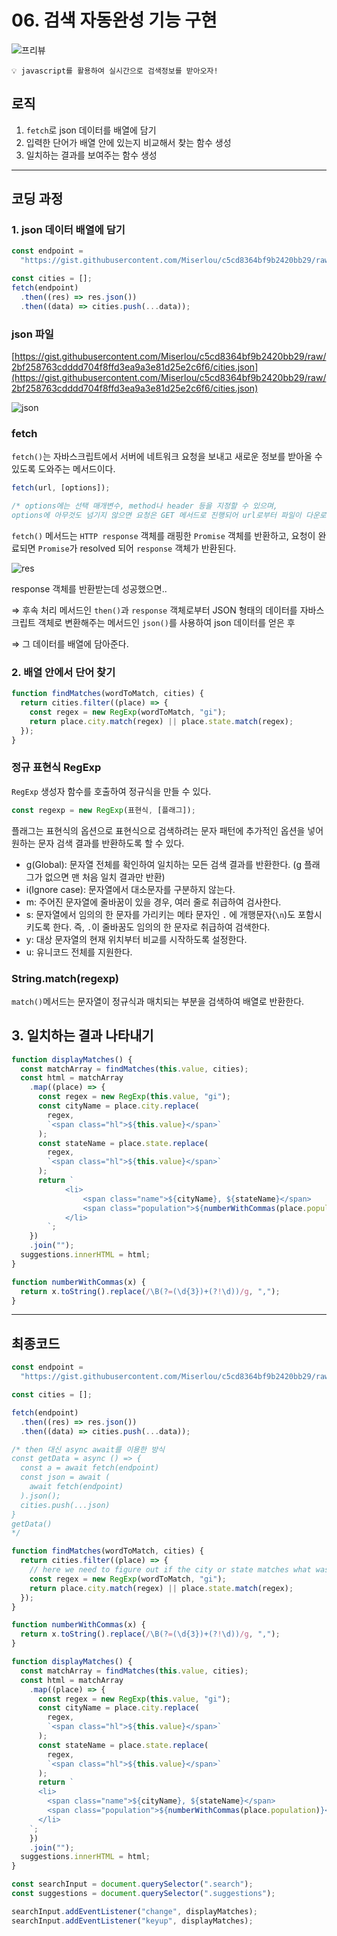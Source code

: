 # 06. 검색 자동완성 기능 구현

![프리뷰](https://user-images.githubusercontent.com/87363422/156243671-89bceece-3954-46a8-8dd8-55916ec7fb69.png)

```
💡 javascript를 활용하여 실시간으로 검색정보를 받아오자!
```

## 로직

1. `fetch`로 json 데이터를 배열에 담기
2. 입력한 단어가 배열 안에 있는지 비교해서 찾는 함수 생성
3. 일치하는 결과를 보여주는 함수 생성

---

## 코딩 과정

### **1. json 데이터 배열에 담기**

```jsx
const endpoint =
  "https://gist.githubusercontent.com/Miserlou/c5cd8364bf9b2420bb29/raw/2bf258763cdddd704f8ffd3ea9a3e81d25e2c6f6/cities.json";

const cities = [];
fetch(endpoint)
  .then((res) => res.json())
  .then((data) => cities.push(...data));
```

### json 파일

[https://gist.githubusercontent.com/Miserlou/c5cd8364bf9b2420bb29/raw/2bf258763cdddd704f8ffd3ea9a3e81d25e2c6f6/cities.json](https://gist.githubusercontent.com/Miserlou/c5cd8364bf9b2420bb29/raw/2bf258763cdddd704f8ffd3ea9a3e81d25e2c6f6/cities.json)

![json](https://user-images.githubusercontent.com/87363422/156243679-fe6879a5-acaa-47ee-a4be-325d38782cea.png)

### fetch

`fetch()`는 자바스크립트에서 서버에 네트워크 요청을 보내고 새로운 정보를 받아올 수 있도록 도와주는 메서드이다.

```jsx
fetch(url, [options]);

/* options에는 선택 매개변수, method나 header 등을 지정할 수 있으며,
options에 아무것도 넘기지 않으면 요청은 GET 메서드로 진행되어 url로부터 파일이 다운로드된다. */
```

`fetch()` 메서드는 `HTTP response` 객체를 래핑한 `Promise` 객체를 반환하고,
요청이 완료되면 `Promise`가 resolved 되어 `response` 객체가 반환된다.

![res](https://user-images.githubusercontent.com/87363422/156243686-e4119fdc-ce56-4c6b-8ad9-a3e10eb85ad7.png)

response 객체를 반환받는데 성공했으면..

⇒ 후속 처리 메서드인 `then()`과
`response` 객체로부터 JSON 형태의 데이터를 자바스크립트 객체로 변환해주는 메서드인 `json()`를 사용하여 json 데이터를 얻은 후

⇒ 그 데이터를 배열에 담아준다.

### **2. 배열 안에서 단어 찾기**

```jsx
function findMatches(wordToMatch, cities) {
  return cities.filter((place) => {
    const regex = new RegExp(wordToMatch, "gi");
    return place.city.match(regex) || place.state.match(regex);
  });
}
```

### 정규 표현식 RegExp

`RegExp` 생성자 함수를 호출하여 정규식을 만들 수 있다.

```jsx
const regexp = new RegExp(표현식, [플래그]);
```

플래그는 표현식의 옵션으로 표현식으로 검색하려는 문자 패턴에 추가적인 옵션을 넣어 원하는 문자 검색 결과를 반환하도록 할 수 있다.

- g(Global): 문자열 전체를 확인하여 일치하는 모든 검색 결과를 반환한다. (g 플래그가 없으면 맨 처음 일치 결과만 반환)
- i(Ignore case): 문자열에서 대소문자를 구분하지 않는다.
- m: 주어진 문자열에 줄바꿈이 있을 경우, 여러 줄로 취급하여 검사한다.
- s: 문자열에서 임의의 한 문자를 가리키는 메타 문자인 `.` 에 개행문자(`\n`)도 포함시키도록 한다. 즉, `.`이 줄바꿈도 임의의 한 문자로 취급하여 검색한다.
- y: 대상 문자열의 현재 위치부터 비교를 시작하도록 설정한다.
- u: 유니코드 전체를 지원한다.

### String.match(regexp)

`match()`메서드는 문자열이 정규식과 매치되는 부분을 검색하여 배열로 반환한다.

## 3. 일치하는 결과 나타내기

```jsx
function displayMatches() {
  const matchArray = findMatches(this.value, cities);
  const html = matchArray
    .map((place) => {
      const regex = new RegExp(this.value, "gi");
      const cityName = place.city.replace(
        regex,
        `<span class="hl">${this.value}</span>`
      );
      const stateName = place.state.replace(
        regex,
        `<span class="hl">${this.value}</span>`
      );
      return ` 
			<li> 
				<span class="name">${cityName}, ${stateName}</span> 
				<span class="population">${numberWithCommas(place.population)}</span> 
			</li> 
		`;
    })
    .join("");
  suggestions.innerHTML = html;
}

function numberWithCommas(x) {
  return x.toString().replace(/\B(?=(\d{3})+(?!\d))/g, ",");
}
```

---

## 최종코드

```jsx
const endpoint =
  "https://gist.githubusercontent.com/Miserlou/c5cd8364bf9b2420bb29/raw/2bf258763cdddd704f8ffd3ea9a3e81d25e2c6f6/cities.json";

const cities = [];

fetch(endpoint)
  .then((res) => res.json())
  .then((data) => cities.push(...data));

/* then 대신 async await를 이용한 방식
const getData = async () => {
  const a = await fetch(endpoint)
  const json = await (
    await fetch(endpoint)
  ).json();
  cities.push(...json)
}
getData()
*/

function findMatches(wordToMatch, cities) {
  return cities.filter((place) => {
    // here we need to figure out if the city or state matches what was searched
    const regex = new RegExp(wordToMatch, "gi");
    return place.city.match(regex) || place.state.match(regex);
  });
}

function numberWithCommas(x) {
  return x.toString().replace(/\B(?=(\d{3})+(?!\d))/g, ",");
}

function displayMatches() {
  const matchArray = findMatches(this.value, cities);
  const html = matchArray
    .map((place) => {
      const regex = new RegExp(this.value, "gi");
      const cityName = place.city.replace(
        regex,
        `<span class="hl">${this.value}</span>`
      );
      const stateName = place.state.replace(
        regex,
        `<span class="hl">${this.value}</span>`
      );
      return `
      <li>
        <span class="name">${cityName}, ${stateName}</span>
        <span class="population">${numberWithCommas(place.population)}</span>
      </li>
    `;
    })
    .join("");
  suggestions.innerHTML = html;
}

const searchInput = document.querySelector(".search");
const suggestions = document.querySelector(".suggestions");

searchInput.addEventListener("change", displayMatches);
searchInput.addEventListener("keyup", displayMatches);
```
